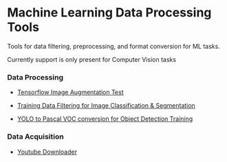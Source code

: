 # Machine Learning Data Processing Tools

Tools for data filtering, preprocessing, and format conversion for ML tasks.

Currently support is only present for Computer Vision tasks

### Data Processing

-   [Tensorflow Image Augmentation Test](tf_image_augmentation_test)

-   [Training Data Filtering for Image Classification & Segmentation](training_data_cls_seg_filter)

-   [YOLO to Pascal VOC conversion for Object Detection Training](yolo_pascalvoc)

### Data Acquisition

-   [Youtube Downloader](youtube_downloader)
